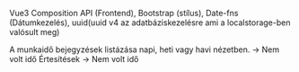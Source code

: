 Vue3 Composition API (Frontend), Bootstrap (stílus), Date-fns (Dátumkezelés), uuid(uuid v4 az adatbáziskezelésre ami a localstorage-ben valósult meg)

A munkaidő bejegyzések listázása napi, heti vagy havi nézetben. -> Nem volt idő
Értesítések -> Nem volt idő
